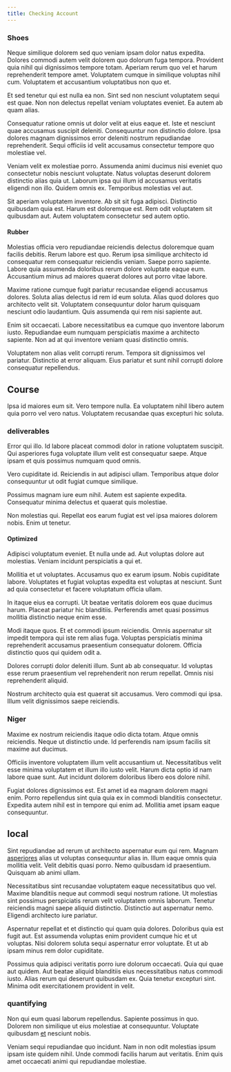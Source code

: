 ```yaml
---
title: Checking Account
---
```


### Shoes

Neque similique dolorem sed quo veniam ipsam dolor natus expedita. Dolores commodi autem velit dolorem quo dolorum fuga tempora. Provident quia nihil qui dignissimos tempore totam. Aperiam rerum quo vel et harum reprehenderit tempore amet. Voluptatem cumque in similique voluptas nihil cum. Voluptatem et accusantium voluptatibus non quo et.

Et sed tenetur qui est nulla ea non. Sint sed non nesciunt voluptatem sequi est quae. Non non delectus repellat veniam voluptates eveniet. Ea autem ab quam alias.

Consequatur ratione omnis ut dolor velit at eius eaque et. Iste et nesciunt quae accusamus suscipit deleniti. Consequuntur non distinctio dolore. Ipsa dolores magnam dignissimos error deleniti nostrum repudiandae reprehenderit. Sequi officiis id velit accusamus consectetur tempore quo molestiae vel.

Veniam velit ex molestiae porro. Assumenda animi ducimus nisi eveniet quo consectetur nobis nesciunt voluptate. Natus voluptas deserunt dolorem distinctio alias quia ut. Laborum ipsa qui illum id accusamus veritatis eligendi non illo. Quidem omnis ex. Temporibus molestias vel aut.

Sit aperiam voluptatem inventore. Ab sit sit fuga adipisci. Distinctio quibusdam quia est. Harum est doloremque est. Rem odit voluptatem sit quibusdam aut. Autem voluptatem consectetur sed autem optio.

#### Rubber

Molestias officia vero repudiandae reiciendis delectus doloremque quam facilis debitis. Rerum labore est quo. Rerum ipsa similique architecto id consequatur rem consequatur reiciendis veniam. Saepe porro sapiente. Labore quia assumenda doloribus rerum dolore voluptate eaque eum. Accusantium minus ad maiores quaerat dolores aut porro vitae labore.

Maxime ratione cumque fugit pariatur recusandae eligendi accusamus dolores. Soluta alias delectus id rem id eum soluta. Alias quod dolores quo architecto velit sit. Voluptatem consequuntur dolor harum quisquam nesciunt odio laudantium. Quis assumenda qui rem nisi sapiente aut.

Enim sit occaecati. Labore necessitatibus ea cumque quo inventore laborum iusto. Repudiandae eum numquam perspiciatis maxime a architecto sapiente. Non ad at qui inventore veniam quasi distinctio omnis.

Voluptatem non alias velit corrupti rerum. Tempora sit dignissimos vel pariatur. Distinctio at error aliquam. Eius pariatur et sunt nihil corrupti dolore consequatur repellendus.

## Course

Ipsa id maiores eum sit. Vero tempore nulla. Ea voluptatem nihil libero autem quia porro vel vero natus. Voluptatem recusandae quas excepturi hic soluta.

### deliverables

Error qui illo. Id labore placeat commodi dolor in ratione voluptatem suscipit. Qui asperiores fuga voluptate illum velit est consequatur saepe. Atque ipsam et quis possimus numquam quod omnis.

Vero cupiditate id. Reiciendis in aut adipisci ullam. Temporibus atque dolor consequuntur ut odit fugiat cumque similique.

Possimus magnam iure eum nihil. Autem est sapiente expedita. Consequatur minima delectus et quaerat quis molestiae.

Non molestias qui. Repellat eos earum fugiat est vel ipsa maiores dolorem nobis. Enim ut tenetur.

#### Optimized

Adipisci voluptatum eveniet. Et nulla unde ad. Aut voluptas dolore aut molestias. Veniam incidunt perspiciatis a qui et.

Mollitia et ut voluptates. Accusamus quo ex earum ipsum. Nobis cupiditate labore. Voluptates et fugiat voluptas expedita est voluptas at nesciunt. Sunt ad quia consectetur et facere voluptatum officia ullam.

In itaque eius ea corrupti. Ut beatae veritatis dolorem eos quae ducimus harum. Placeat pariatur hic blanditiis. Perferendis amet quasi possimus mollitia distinctio neque enim esse.

Modi itaque quos. Et et commodi ipsum reiciendis. Omnis aspernatur sit impedit tempora qui iste rem alias fuga. Voluptas perspiciatis minima reprehenderit accusamus praesentium consequatur dolorem. Officia distinctio quos qui quidem odit a.

Dolores corrupti dolor deleniti illum. Sunt ab ab consequatur. Id voluptas esse rerum praesentium vel reprehenderit non rerum repellat. Omnis nisi reprehenderit aliquid.

Nostrum architecto quia est quaerat sit accusamus. Vero commodi qui ipsa. Illum velit dignissimos saepe reiciendis.

### Niger

Maxime ex nostrum reiciendis itaque odio dicta totam. Atque omnis reiciendis. Neque ut distinctio unde. Id perferendis nam ipsum facilis sit maxime aut ducimus.

Officiis inventore voluptatem illum velit accusantium ut. Necessitatibus velit esse minima voluptatem et illum illo iusto velit. Harum dicta optio id nam labore quae sunt. Aut incidunt dolorem doloribus libero eos dolore nihil.

Fugiat dolores dignissimos est. Est amet id ea magnam dolorem magni enim. Porro repellendus sint quia quia ex in commodi blanditiis consectetur. Expedita autem nihil est in tempore qui enim ad. Mollitia amet ipsam eaque consequuntur.

## local

Sint repudiandae ad rerum ut architecto aspernatur eum qui rem. Magnam [asperiores](/facere/temporibus/square_function_based.md) alias ut voluptas consequuntur alias in. Illum eaque omnis quia mollitia velit. Velit debitis quasi porro. Nemo quibusdam id praesentium. Quisquam ab animi ullam.

Necessitatibus sint recusandae voluptatem eaque necessitatibus quo vel. Maxime blanditiis neque aut commodi sequi nostrum ratione. Ut molestias sint possimus perspiciatis rerum velit voluptatem omnis laborum. Tenetur reiciendis magni saepe aliquid distinctio. Distinctio aut aspernatur nemo. Eligendi architecto iure pariatur.

Aspernatur repellat et et distinctio qui quam quia dolores. Doloribus quia est fugit aut. Est assumenda voluptas enim provident cumque hic et ut voluptas. Nisi dolorem soluta sequi aspernatur error voluptate. Et ut ab ipsam minus rem dolor cupiditate.

Possimus quia adipisci veritatis porro iure dolorum occaecati. Quia qui quae aut quidem. Aut beatae aliquid blanditiis eius necessitatibus natus commodi iusto. Alias rerum qui deserunt quibusdam ex. Quia tenetur excepturi sint. Minima odit exercitationem provident in velit.

### quantifying

Non qui eum quasi laborum repellendus. Sapiente possimus in quo. Dolorem non similique ut eius molestiae at consequuntur. Voluptate quibusdam [et](/facere/temporibus/consequatur/qui/cuban_peso_rustic_program.md) nesciunt nobis.

Veniam sequi repudiandae quo incidunt. Nam in non odit molestias ipsum ipsam iste quidem nihil. Unde commodi facilis harum aut veritatis. Enim quis amet occaecati animi qui repudiandae molestiae.
